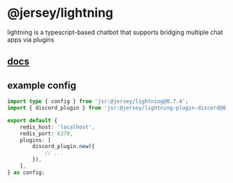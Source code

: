 # @jersey/lightning

lightning is a typescript-based chatbot that supports bridging multiple chat
apps via plugins

## [docs](https://williamhorning.eu.org/bolt)

## example config

```ts
import type { config } from 'jsr:@jersey/lightning@0.7.4';
import { discord_plugin } from 'jsr:@jersey/lightning-plugin-discord@0.7.4';

export default {
	redis_host: 'localhost',
	redis_port: 6379,
	plugins: [
		discord_plugin.new({
			// ...
		}),
	],
} as config;
```
